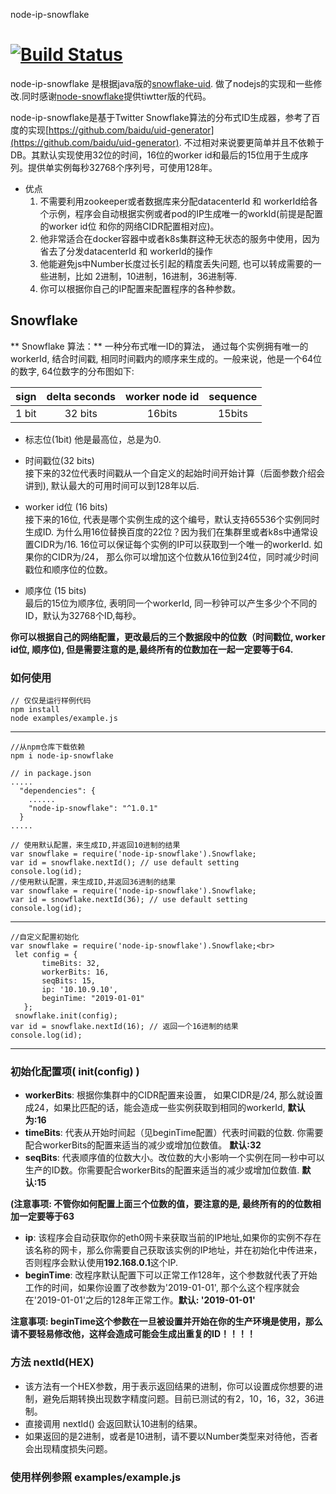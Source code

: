 node-ip-snowflake

[![Build Status](https://travis-ci.com/yezhoujie/node-ip-snowflake.svg?branch=master)](https://travis-ci.com/yezhoujie/node-ip-snowflake)
==============

node-ip-snowflake 是根据java版的[snowflake-uid](https://github.com/johnhuang-cn/snowflake-uid). 做了nodejs的实现和一些修改.同时感谢[node-snowflake](http://github.com/kurten/node-snowflake.git)提供tiwtter版的代码。


node-ip-snowflake是基于Twitter Snowflake算法的分布式ID生成器，参考了百度的实现[https://github.com/baidu/uid-generator](https://github.com/baidu/uid-generator). 不过相对来说要更简单并且不依赖于DB。其默认实现使用32位的时间，16位的worker id和最后的15位用于生成序列。提供单实例每秒32768个序列号，可使用128年。

- 优点
  1. 不需要利用zookeeper或者数据库来分配datacenterId 和 workerId给各个示例，程序会自动根据实例或者pod的IP生成唯一的workId(前提是配置的worker id位 和你的网络CIDR配置相对应)。
  2. 他非常适合在docker容器中或者k8s集群这种无状态的服务中使用，因为省去了分发datacenterId 和 workerId的操作
  3. 他能避免js中Number长度过长引起的精度丢失问题, 也可以转成需要的一些进制，比如 2进制，10进制，16进制，36进制等.
  4. 你可以根据你自己的IP配置来配置程序的各种参数。

## Snowflake

\*\* Snowflake 算法：\*\* 一种分布式唯一ID的算法， 通过每个实例拥有唯一的workerId, 结合时间戳, 相同时间戳内的顺序来生成的。一般来说，他是一个64位的数字, 64位数字的分布图如下:

| sign | delta seconds | worker node id | sequence |
| :---: | :---: | :---: | :---: |
| 1 bit | 32 bits | 16bits | 15bits |

* 标志位\(1bit\)
  他是最高位，总是为0.  

* 时间戳位\(32 bits\)  
  接下来的32位代表时间戳从一个自定义的起始时间开始计算（后面参数介绍会讲到), 默认最大的可用时间可以到128年以后.

* worker id位 \(16 bits\)  
  接下来的16位, 代表是哪个实例生成的这个编号，默认支持65536个实例同时生成ID. 为什么用16位替换百度的22位？因为我们在集群里或者k8s中通常设置CIDR为/16. 16位可以保证每个实例的IP可以获取到一个唯一的workerId. 如果你的CIDR为/24， 那么你可以增加这个位数从16位到24位，同时减少时间戳位和顺序位的位数。

* 顺序位 \(15 bits\)  
  最后的15位为顺序位, 表明同一个workerId, 同一秒钟可以产生多少个不同的ID，默认为32768个ID,每秒。

**你可以根据自己的网络配置，更改最后的三个数据段中的位数（时间戳位, worker id位, 顺序位), 但是需要注意的是,最终所有的位数加在一起一定要等于64.**

### 如何使用
```
// 仅仅是运行样例代码
npm install
node examples/example.js
```

--------------------------
```
//从npm仓库下载依赖
npm i node-ip-snowflake
```
```
// in package.json
.....
  "dependencies": {
    ......
    "node-ip-snowflake": "^1.0.1"
  }
.....
```
```
// 使用默认配置，来生成ID,并返回10进制的结果
var snowflake = require('node-ip-snowflake').Snowflake;
var id = snowflake.nextId(); // use default setting
console.log(id);
//使用默认配置，来生成ID,并返回36进制的结果 
var snowflake = require('node-ip-snowflake').Snowflake;
var id = snowflake.nextId(36); // use default setting
console.log(id);
```

---------------------------
```
//自定义配置初始化
var snowflake = require('node-ip-snowflake').Snowflake;<br>
 let config = {
       timeBits: 32,
       workerBits: 16,
       seqBits: 15,
       ip: '10.10.9.10',
       beginTime: "2019-01-01"
   };
 snowflake.init(config);
var id = snowflake.nextId(16); // 返回一个16进制的结果
console.log(id);
```

----------------------------

### 初始化配置项( init(config) )
- **workerBits**: 根据你集群中的CIDR配置来设置， 如果CIDR是/24, 那么就设置成24，如果比匹配的话，能会造成一些实例获取到相同的workerId, **默认为:16**
- **timeBits**: 代表从开始时间起（见beginTime配置）代表时间戳的位数. 你需要配合workerBits的配置来适当的减少或增加位数值。 **默认:32**
- **seqBits**: 代表顺序值的位数大小。改位数的大小影响一个实例在同一秒中可以生产的ID数。你需要配合workerBits的配置来适当的减少或增加位数值. **默认:15**

**(注意事项: 不管你如何配置上面三个位数的值，要注意的是, 最终所有的的位数相加一定要等于63**

- **ip**: 该程序会自动获取你的eth0网卡来获取当前的IP地址,如果你的实例不存在该名称的网卡，那么你需要自己获取该实例的IP地址，并在初始化中传进来，否则程序会默认使用**192.168.0.1**这个IP. 
- **beginTime**: 改程序默认配置下可以正常工作128年，这个参数就代表了开始工作的时间，如果你设置了改参数为'2019-01-01', 那个么这个程序就会在'2019-01-01'之后的128年正常工作。**默认: '2019-01-01'**

**注意事项: beginTime这个参数在一旦被设置并开始在你的生产环境是使用，那么请不要轻易修改他，这样会造成可能会生成出重复的ID！！！！**

### 方法 nextId(HEX)
- 该方法有一个HEX参数，用于表示返回结果的进制，你可以设置成你想要的进制，避免后期转换出现数字精度问题。目前已测试的有2，10，16，32，36进制。
- 直接调用 nextId() 会返回默认10进制的结果。
- 如果返回的是2进制，或者是10进制，请不要以Number类型来对待他，否者会出现精度损失问题。

### 使用样例参照 examples/example.js